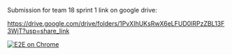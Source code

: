 Submission for team 18 sprint 1 link on google drive:

https://drive.google.com/drive/folders/1PvXIhUKsRwX6eLFUD0lRPzZBL13F3WjT?usp=share_link

[![E2E on Chrome](https://github.com/JRB958/THE-390/actions/workflows/systemTestingWF.yml/badge.svg?branch=main)](https://github.com/JRB958/THE-390/actions/workflows/systemTestingWF.yml)
